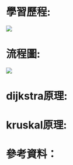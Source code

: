 # 學習歷程:

![](https://tutorialspoint.dev/image/dijikstra.png)

# 流程圖:

![](https://github.com/linseanwin/learning-note/blob/master/images/S__64069635.jpg)

# dijkstra原理:

# kruskal原理:

# 參考資料：
